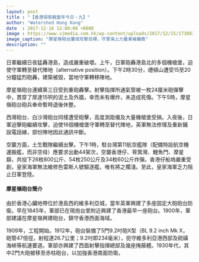 ```yaml
---
layout: post
title : "【香港保衛戰當年今日・九】"
author: "Watershed Hong Kong"
date  : 2017-12-16 12:00:00 +0800
image : https://www.vjmedia.com.hk/wp-content/uploads/2017/12/15/173883/201712_Onthisday_9.jpg
image_caption: "摩星嶺砲台屢成攻擊目標，守軍海上力量漸被癱瘓"
description: ""
---
```


日軍繼續日夜猛轟港島，造成嚴重破壞。上午，日軍砲轟港島北的多個機槍堡，迫使守軍轉至替代陣地（alternative position）。下午2時30分，禮頓山遭受15至20分鐘猛烈砲轟，建築被毀，當地守軍轉移陣地。

<!--more-->

摩星嶺砲台連續第三日受到重砲轟擊。射擊指揮所通氣管被一枚24厘米砲彈擊中，貫穿了厚達15呎的泥土及外牆，幸而未有爆炸，未造成死傷。下午5時，摩星嶺砲台砲兵奉命暫時退後休整。

西灣砲台、白沙灣砲台同樣遭受砲擊，高度測距儀及大量機槍堡受損。入夜後，日軍迫擊砲繼續攻擊，迫使16個機槍堡守軍轉至替代陣地，英軍無法修理及重新鋪設電話線，部份陣地因此通訊中斷。

空襲方面，土生戰隊繼續出擊。下午1時，駐台灣第11航空艦隊（配備特設航空機運搬艦，而非空母）應要求出動44架次，空襲香港仔、筲箕灣、鯉魚門、摩星巔，共投下26枚800公斤、54枚250公斤及34枚60公斤炸彈。香港仔船塢嚴重受創，皇家海軍無法維修色雷斯人號驅逐艦，唯有將之擱淺。至此，皇家海軍乏力阻止日軍登陸。

#### 摩星嶺砲台簡介

由於香港心臟地帶位於港島西的維多利亞城，當年英軍興建了多座固定大砲砲台防衛。早在1845年，軍部已在現炮台里附近興建了香港最早一座砲台。1900年，軍部建議在摩星嶺興建砲台，鎮守香港西面海域。

1909年，工程開始。1912年，砲台裝備了5門9.2吋砲X型（BL 9.2 inch Mk X，砲管47倍徑，射程達26.7公里；9.2吋即234毫米），扼守維多利亞港西部及硫磺海峽等航運要道。軍部亦興建了西面射擊指揮總部及幾座掩蔽體。1930年代，其中2門大砲被移至赤柱砲台，以加強香港南面防衛。

<!--END-->